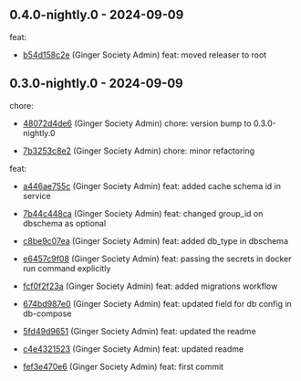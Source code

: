 ## 0.4.0-nightly.0 - 2024-09-09
feat:
 - [b54d158c2e](b54d158c2e985751914be86d66b847827bd7f612) (Ginger Society Admin) feat: moved releaser to root
	
## 0.3.0-nightly.0 - 2024-09-09
chore:
 - [48072d4de6](48072d4de6fbb483dfece9dd1012c3543e803938) (Ginger Society Admin) chore: version bump to 0.3.0-nightly.0
	
 - [7b3253c8e2](7b3253c8e2845ed6488017f37bf68f4c6e029ded) (Ginger Society Admin) chore: minor refactoring
	
feat:
 - [a446ae755c](a446ae755ce65e9d1983cf9fa530e3b966ca9fc1) (Ginger Society Admin) feat: added cache schema id in service
	
 - [7b44c448ca](7b44c448ca0ece8745fecb42d214e5579900efc3) (Ginger Society Admin) feat: changed group_id on dbschema as optional
	
 - [c8be9c07ea](c8be9c07ea3555adb24697f1df72819592787d8b) (Ginger Society Admin) feat: added db_type in dbschema
	
 - [e6457c9f08](e6457c9f08f18ae0a6a2734664b75f9b8a4b4dde) (Ginger Society Admin) feat: passing the secrets in docker run command explicitly
	
 - [fcf0f2f23a](fcf0f2f23a5f7f2c6a6ff5ce97a41eb9906d63e6) (Ginger Society Admin) feat: added migrations workflow
	
 - [674bd987e0](674bd987e04a574d477658fd1cb244fdb6adfe50) (Ginger Society Admin) feat: updated field for db config in db-compose
	
 - [5fd49d9651](5fd49d9651ce67f3f44eb8b5abbc4137cdbbaeab) (Ginger Society Admin) feat: updated the readme
	
 - [c4e4321523](c4e43215233cc00c9615ce77b8c617d6bdf84a9f) (Ginger Society Admin) feat: updated readme
	
 - [fef3e470e6](fef3e470e62ecf90c6326f13be8309157fc4d924) (Ginger Society Admin) feat: first commit
	
